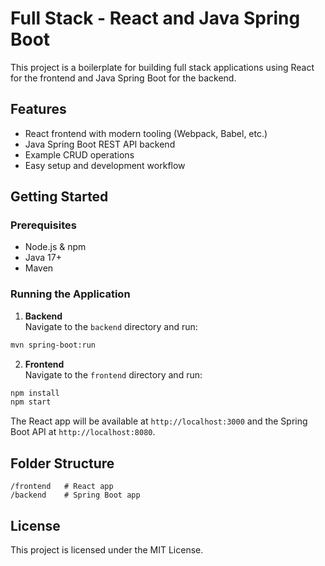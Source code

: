 # Full Stack - React and Java Spring Boot

This project is a boilerplate for building full stack applications using React for the frontend and Java Spring Boot for the backend.

## Features

- React frontend with modern tooling (Webpack, Babel, etc.)
- Java Spring Boot REST API backend
- Example CRUD operations
- Easy setup and development workflow

## Getting Started

### Prerequisites

- Node.js & npm
- Java 17+
- Maven

### Running the Application

1. **Backend**  
  Navigate to the `backend` directory and run:
  ```bash
  mvn spring-boot:run
  ```

2. **Frontend**  
  Navigate to the `frontend` directory and run:
  ```bash
  npm install
  npm start
  ```

The React app will be available at `http://localhost:3000` and the Spring Boot API at `http://localhost:8080`.

## Folder Structure

```
/frontend   # React app
/backend    # Spring Boot app
```

## License

This project is licensed under the MIT License.